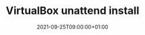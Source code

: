 ---
title: "VirtualBox unattend install"
description: ""
date: 2021-09-25T09:00:00+01:00
lastmod: 2021-09-25T09:00:00+01:00
image_cover: "image-placeholder.png"
categories: ["Speedster"]
authors: ["Marcel Venema"] 
tags: []
draft: false
---